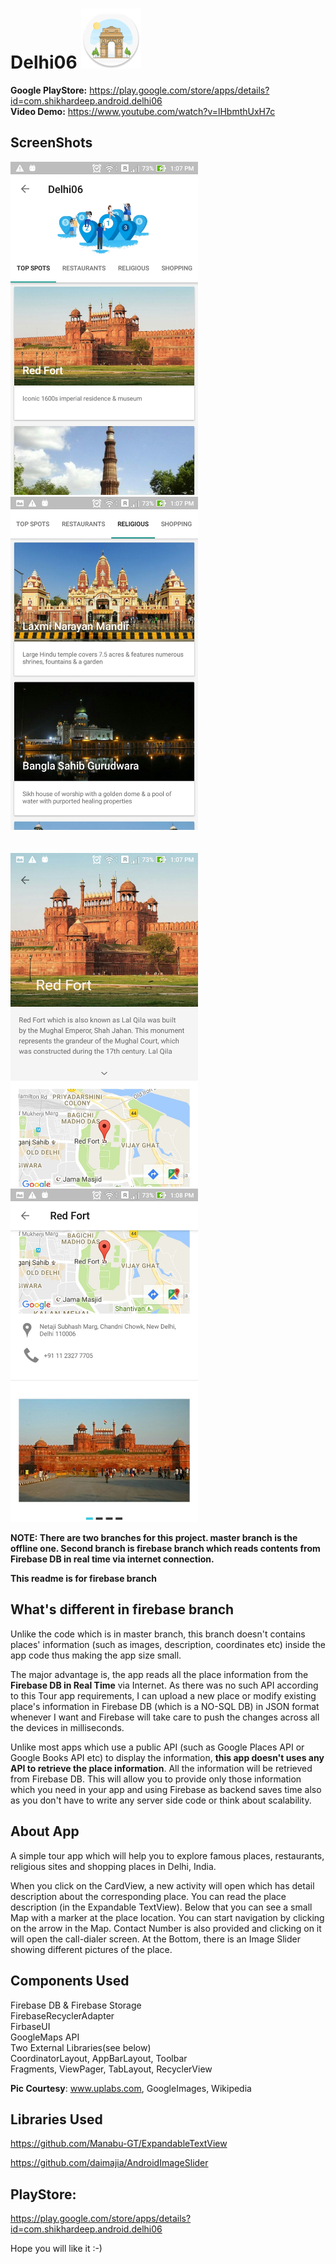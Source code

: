 # Delhi06 <img src="app/src/main/res/mipmap-xhdpi/ic_launcher.png"/> 
<b>Google PlayStore:</b> https://play.google.com/store/apps/details?id=com.shikhardeep.android.delhi06 </br>
<b>Video Demo:</b> https://www.youtube.com/watch?v=lHbmthUxH7c

ScreenShots
------------
<img src="/screenshots/1.jpg" width=300/>&#160;&#160;&#160;&#160;&#160;&#160;&#160;&#160;&#160;<img src="/screenshots/2.jpg" width=300/>
<br/><br/><br/>
<img src="/screenshots/3.jpg" width=300/>&#160;&#160;&#160;&#160;&#160;&#160;&#160;&#160;&#160;<img src="/screenshots/4.jpg" width=300/>

<b>NOTE: There are two branches for this project. master branch is the offline one. Second branch is firebase branch which reads contents from Firebase DB in real time via internet connection.</b>

<b>This readme is for firebase branch</b>

What's different in firebase branch
------------------------------------------
Unlike the code which is in master branch, this branch doesn't contains places' information (such as images, description, coordinates etc) inside the app code thus making the app size small.

The major advantage is, the app reads all the place information from the <b>Firebase DB in Real Time</b> via Internet. As there was no such API according to this Tour app requirements, I can upload a new place or modify existing place's information in Firebase DB (which is a NO-SQL DB) in JSON format whenever I want and Firebase will take care to push the changes across all the devices in milliseconds.

Unlike most apps which use a public API (such as Google Places API or Google Books API etc) to display the information, <b>this app doesn't uses any API to retrieve the place information</b>. All the information will be retrieved from Firebase DB. This will allow you to provide only those information which you need in your app and using Firebase as backend saves time also as you don't have to write any server side code or think about scalability. 

About App
---------
A simple tour app which will help you to explore famous places, restaurants, religious sites and shopping places in Delhi, India.

When you click on the CardView, a new activity will open which has detail description about the corresponding place. You can read the place description (in the Expandable TextView). Below that you can see a small Map with a marker at the place location. You can start navigation by clicking on the arrow in the Map. Contact Number is also provided and clicking on it will open the call-dialer screen. At the Bottom, there is an Image Slider showing different pictures of the place.

Components Used
-------------------
Firebase DB & Firebase Storage</br>
FirebaseRecyclerAdapter</br>
FirbaseUI</br>
GoogleMaps API</br>
Two External Libraries(see below)</br>
CoordinatorLayout, AppBarLayout, Toolbar</br>
Fragments, ViewPager, TabLayout, RecyclerView</br> 

<b>Pic Courtesy</b>: www.uplabs.com, GoogleImages, Wikipedia

Libraries Used
---------------
https://github.com/Manabu-GT/ExpandableTextView

https://github.com/daimajia/AndroidImageSlider

PlayStore:
----------
https://play.google.com/store/apps/details?id=com.shikhardeep.android.delhi06

Hope you will like it :-)
